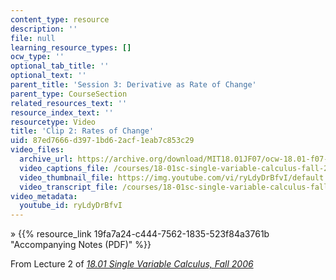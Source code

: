 ```yaml
---
content_type: resource
description: ''
file: null
learning_resource_types: []
ocw_type: ''
optional_tab_title: ''
optional_text: ''
parent_title: 'Session 3: Derivative as Rate of Change'
parent_type: CourseSection
related_resources_text: ''
resource_index_text: ''
resourcetype: Video
title: 'Clip 2: Rates of Change'
uid: 87ed7666-d397-1bd6-2acf-1eab7c853c29
video_files:
  archive_url: https://archive.org/download/MIT18.01JF07/ocw-18.01-f07-lec02_300k.mp4
  video_captions_file: /courses/18-01sc-single-variable-calculus-fall-2010/45aa2850a26c5011912498e5ee5f57e6_ryLdyDrBfvI.vtt
  video_thumbnail_file: https://img.youtube.com/vi/ryLdyDrBfvI/default.jpg
  video_transcript_file: /courses/18-01sc-single-variable-calculus-fall-2010/3c401901ab40506d2e3265917ed918f2_ryLdyDrBfvI.pdf
video_metadata:
  youtube_id: ryLdyDrBfvI
---
```


» {{% resource_link 19fa7a24-c444-7562-1835-523f84a3761b "Accompanying Notes (PDF)" %}}

From Lecture 2 of [_18.01 Single Variable Calculus, Fall 2006_](/courses/18-01-single-variable-calculus-fall-2006/video_galleries/video-lectures)